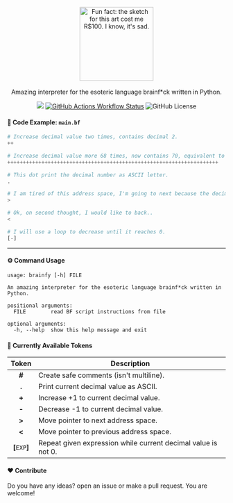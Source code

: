 <p align="center">
  <img title="Fun fact: the sketch for this art cost me R$100. I know, it's sad." align="center" width="170" src="https://svgur.com/i/1B3H.svg"/><br><br>
  Amazing interpreter for the esoteric language brainf*ck written in Python.
</p>

<p align="center">
  <a href="https://pypi.org/project/brainfy"><img src="https://img.shields.io/badge/v0.1.0-8A2BE2?style=flat-square&label=Version&labelColor=282C34"></a>
  <a href="https://github.com/d3cryptofc/brainfy/actions/workflows/ci.yml"><img alt="GitHub Actions Workflow Status" src="https://img.shields.io/github/actions/workflow/status/d3cryptofc/brainfy/ci.yml?style=flat-square&labelColor=282C34&label=Python 3.8 | 3.9 | 3.10 | 3.11 | 3.12&color=8A2BE2&logo=python&logoColor=white"></a>
  <img alt="GitHub License" src="https://img.shields.io/github/license/d3cryptofc/brainfy?style=flat-square&labelColor=282C34&color=8A2BE2">
</p>

#### 🧩 Code Example: `main.bf`
```python
# Increase decimal value two times, contains decimal 2.
++

# Increase decimal value more 68 times, now contains 70, equivalent to 'F' letter.
++++++++++++++++++++++++++++++++++++++++++++++++++++++++++++++++++++

# This dot print the decimal number as ASCII letter.
.

# I am tired of this address space, I'm going to next because the decimal number is 0.
>

# Ok, on second thought, I would like to back..
<

# I will use a loop to decrease until it reaches 0.
[-]
```

---

#### ⚙️ Command Usage

```
usage: brainfy [-h] FILE

An amazing interpreter for the esoteric language brainf*ck written in Python.

positional arguments:
  FILE        read BF script instructions from file

optional arguments:
  -h, --help  show this help message and exit
```

#### 🌟 Currently Available Tokens

| Token           | Description                                                   |
|:---------------:|---------------------------------------------------------------|
| **#**           | Create safe comments (isn't multiline).                       |
| **.**           | Print current decimal value as ASCII.                         |
| **+**           | Increase +1 to current decimal value.                         |
| **-**           | Decrease -1 to current decimal value.                         |
| **>**           | Move pointer to next address space.                           |
| **<**           | Move pointer to previous address space.                       |
| **[**`EXP`**]** | Repeat given expression while current decimal value is not 0. |


#### ❤️ Contribute

Do you have any ideas? open an issue or make a pull request. You are welcome!
